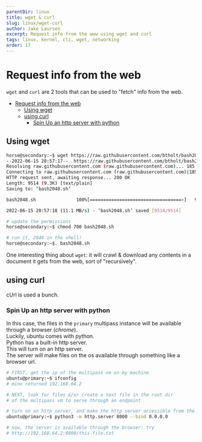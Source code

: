 ```yaml
---
parentDir: linux
title: wget & curl
slug: linux/wget-curl
author: Jake Laursen
excerpt: Request info from the www using wget and curl
tags: linux, kernel, cli, wget, networking
order: 17
---
```


# Request info from the web 
`wget` and `curl` are 2 tools that can be used to "fetch" info from the web.  

- [Request info from the web](#request-info-from-the-web)
  - [Using wget](#using-wget)
  - [using curl](#using-curl)
    - [Spin Up an http server with python](#spin-up-an-http-server-with-python)
## Using wget
```bash
horse@secondary:~$ wget https://raw.githubusercontent.com/btholt/bash2048/master/bash2048.sh
--2022-06-15 20:57:17--  https://raw.githubusercontent.com/btholt/bash2048/master/bash2048.sh
Resolving raw.githubusercontent.com (raw.githubusercontent.com)... 185.199.109.133, 185.199.111.133, 185.199.108.133, ...
Connecting to raw.githubusercontent.com (raw.githubusercontent.com)|185.199.109.133|:443... connected.
HTTP request sent, awaiting response... 200 OK
Length: 9514 (9.3K) [text/plain]
Saving to: ‘bash2048.sh’

bash2048.sh               100%[==================================>]   9.29K  --.-KB/s    in 0.001s  

2022-06-15 20:57:18 (11.1 MB/s) - ‘bash2048.sh’ saved [9514/9514]

# update the permissions
horse@secondary:~$ chmod 700 bash2048.sh 

# run it, 2048 in the shell!
horse@secondary:~$. bash2048.sh
```   
One interesting thing about `wget`: it will crawl & download any contents in a document it gets from the web, sort of "recursively".  
## using curl
cUrl is used a bunch.

### Spin Up an http server with python
In this case, the files in the `primary` multipass instance will be available through a browser (_chrome_).  
Luckily, ubuntu comes with python.  
Python has a built-in http server.  
This will turn on an http server.  
The server will make files on the os available through something like a browser url.  

```bash
# FIRST, get the ip of the multipass vm on my machine
ubuntu@primary:~$ ifconfig
# mine returned 192.168.64.2

# NEXT, look for files &/or create a text file in the root dir
# of the multipass vm to serve through an endpoint

# turn on an http server, and make the http server accessible from the host machine
ubuntu@primary:~$ python3 -m http.server 8000 --bind 0.0.0.0

# now, the server is available through the browser: try
# http://192.168.64.2:8000/this-file.txt
```